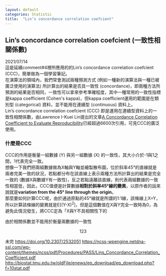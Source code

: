 ```yaml
---
layout: default
categories: Statistic
title:  "Lin’s concordance correlation coefcient"
---  
```

## Lin’s concordance correlation coefcient (一致性相關係數)  
2021/07/14  
這是延續comment#4裡所應用的的Lin’s concordance correlation coefcient (CCC)，簡單做為一個學習筆記。  
在演算法的領域內，我們常會測試兩種預測方式 (例如一種新的演算法與一種已被廣泛使用的演算法) 所計算出的結果是否具一致性 (concordance)，即兩種方法所預測的結果是否相同，一致性可以拿來參考準確程度，其中一種常用的一致性指標是kappa coefficient (Cohen's kappa)，但kappa coefficient運用的範圍是在類別型 (categorical) 資料，並不能用在連續型 (continuous) 資料上。  
Lin’s concordance correlation coefcient (CCC) 即是運用在連續型資料上的一致性相關係數，由Lawrence I-Kuei Lin提出的文章<a href="https://doi.org/10.2307/2532051" target="_blank">A Concordance Correlation Coefficient to Evaluate Reproducibility</a>已經超過6600次引用，可見CCC的廣泛使用。  
  
### 什麼是CCC  
CCC的作用是衡量一組數據 (Y) 與另一組數據 (X) 的一致性，其大小介於-1與1之間，1代表完全一致。  
想像一下我們把兩組數據做為X軸與Y軸並繪製散布圖，位於斜率45&deg;的直線就是兩者完美一致的狀況，若點都分布在該直線上表示兩種方法所計算出的結果是完全一致的 (數據X與數據Y有一致性)，反之若點遠離該直線，則代表兩組數據的一致性相當低，因此，CCC值便是計算數據**相對於斜率45&deg;線的變異**，以原作者的話來說就是**variation from the 45&deg; line through the origin**。  
那麼要如何計算CCC呢，由於通過原點的45&deg;線就是所謂的1:1線，該條線上X=Y，所以計算該條線的變異就是E\[(Y-X)<sup>2</sup>]，但是這個數值在X與Y完全一致時為0，為避免此情況發生，將CCC定為「X與Y不具相關性下的

由於相關係數並不能用於衡量兩數據的一致性  

$$123$$


未完
https://doi.org/10.2307/2532051
https://ncss-wpengine.netdna-ssl.com/wp-content/themes/ncss/pdf/Procedures/PASS/Lins_Concordance_Correlation_Coefficient.pdf  
http://biostat.tmu.edu.tw/oldFile/enews/ep_download/ep_download.php?f=10stat.pdf
